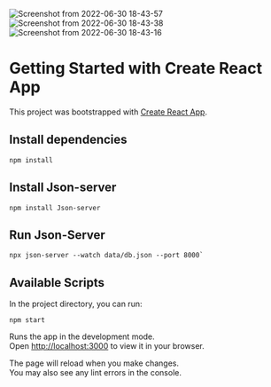 ![Screenshot from 2022-06-30 18-43-57](https://user-images.githubusercontent.com/38287785/176757127-8f17fbce-31f7-4d86-b45e-ef6ef717910e.png)
![Screenshot from 2022-06-30 18-43-38](https://user-images.githubusercontent.com/38287785/176757201-530512e7-93e6-4865-afd2-1ebdee2e027e.png)
![Screenshot from 2022-06-30 18-43-16](https://user-images.githubusercontent.com/38287785/176757203-bcc33919-3351-4622-9718-ca6496055331.png)



# Getting Started with Create React App

This project was bootstrapped with [Create React App](https://github.com/facebook/create-react-app).

## Install dependencies 

```
npm install
```

## Install Json-server 

```
npm install Json-server
```


## Run Json-Server 

```
npx json-server --watch data/db.json --port 8000`
```

## Available Scripts

In the project directory, you can run:

```
npm start
```

Runs the app in the development mode.\
Open [http://localhost:3000](http://localhost:3000) to view it in your browser.

The page will reload when you make changes.\
You may also see any lint errors in the console.

